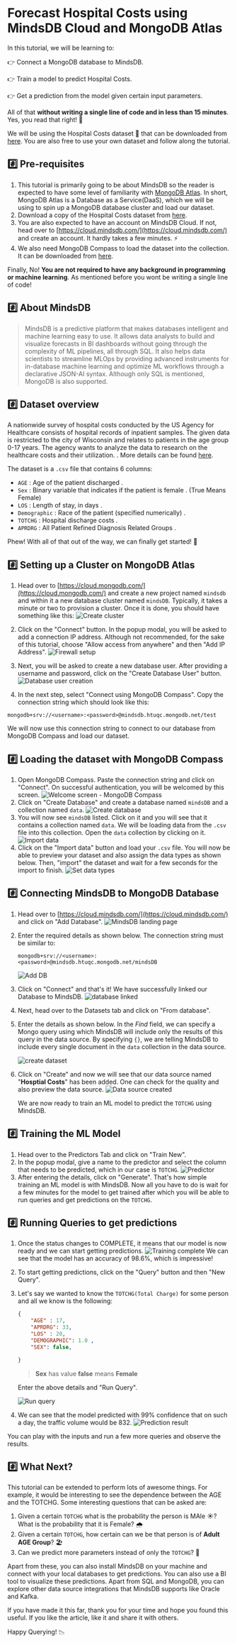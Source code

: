 # Forecast Hospital Costs using MindsDB Cloud and MongoDB Atlas

In this tutorial, we will be learning to:

:point_right: Connect a MongoDB database to MindsDB.

:point_right: Train a model to predict Hospital Costs.

:point_right: Get a prediction from the model given certain input parameters.

All of that **without writing a single line of code and in less than 15 minutes**. Yes, you read that right! :100:

We will be using the  Hospital Costs dataset 🏥 that can be downloaded from [here](https://github.com/mindsdb/benchmarks/blob/main/benchmarks/datasets/hospital_costs/data.csv). You are also free to use your own dataset and follow along the tutorial.

## :hash: Pre-requisites
1. This tutorial is primarily going to be about MindsDB so the reader is expected to have some level of familiarity with [MongoDB Atlas](https://www.mongodb.com/cloud/atlas). In short, MongoDB Atlas is a Database as a Service(DaaS), which we will be using to spin up a MongoDB database cluster and load our dataset.
2. Download a copy of the  Hospital Costs dataset from [here](https://github.com/mindsdb/benchmarks/blob/main/benchmarks/datasets/hospital_costs/data.csv).
3. You are also expected to have an account on MindsDB Cloud. If not, head over to [https://cloud.mindsdb.com/](https://cloud.mindsdb.com/) and create an account. It hardly takes a few minutes. :zap:
4. We also need MongoDB Compass to load the dataset into the collection. It can be downloaded from [here](https://www.mongodb.com/try/download/compass).

Finally, No! **You are not required to have any background in programming or machine learning**. As mentioned before you wont be writing a single line of code!

## :hash: About MindsDB
> MindsDB is a predictive platform that makes databases intelligent and machine learning easy to use. It allows data analysts to build and visualize forecasts in BI dashboards without going through the complexity of ML pipelines, all through SQL. It also helps data scientists to streamline MLOps by providing advanced instruments for in-database machine learning and optimize ML workflows through a declarative JSON-AI syntax.
Although only SQL is mentioned, MongoDB is also supported.

## :hash: Dataset overview
A nationwide survey of hospital costs conducted by the US Agency for Healthcare
consists of hospital records of inpatient samples. The given data is restricted to
the city of Wisconsin and relates to patients in the age group 0-17 years. The
agency wants to analyze the data to research on the healthcare costs and their
utilization. . More details can be found [here](https://www.kaggle.com/vik2012kvs/analyze-the-healthcare-cost-in-wisconsin-hospitals).

The dataset is a `.csv` file that contains 6 columns:

* `AGE` : Age of the patient discharged .
* `Sex` : Binary variable that indicates if the patient is female . (True Means Female)
* `LOS` : Length of stay, in days .
* `Demographic` : Race of the patient (specified numerically) .
* `TOTCHG` : Hospital discharge costs .
* `APRDRG` : All Patient Refined Diagnosis Related Groups .

Phew! With all of that out of the way, we can finally get started! :rocket: 

## :hash: Setting up a Cluster on MongoDB Atlas
1. Head over to [https://cloud.mongodb.com/](https://cloud.mongodb.com/) and create a new project named `mindsdb` and within it a new database cluster named `mindsDB`. Typically, it takes a minute or two to provision a cluster. Once it is done, you should have something like this:
    ![Create cluster](https://dev-to-uploads.s3.amazonaws.com/uploads/articles/n7otmph2uyb4cpu3u1ar.png)
    
2. Click on the "Connect" button. In the popup modal, you will be asked to add a connection IP address. Although not recommended, for the sake of this tutorial, choose "Allow access from anywhere" and then "Add IP Address".
    ![Firewall setup](https://dev-to-uploads.s3.amazonaws.com/uploads/articles/xbc1y1uhxsbghd4j12ae.png) 
    
3. Next, you will be asked to create a new database user. After providing a username and password, click on the "Create Database User" button.
    ![Database user creation](https://dev-to-uploads.s3.amazonaws.com/uploads/articles/o1siazilrkubaiqum5z5.png)
    
4. In the next step, select "Connect using MongoDB Compass". Copy the connection string which should look like this:
```
mongodb+srv://<username>:<password>@mindsdb.htuqc.mongodb.net/test
```
We will now use this connection string to connect to our database from MongoDB Compass and load our dataset.

## :hash: Loading the dataset with MongoDB Compass
1. Open MongoDB Compass. Paste the connection string and click on "Connect". On successful authentication, you will be welcomed by this screen.
    ![Welcome screen - MongoDB Compass](https://dev-to-uploads.s3.amazonaws.com/uploads/articles/13u778mwf1jdxufzwhv1.png)
2. Click on "Create Database" and create a database named `mindsDB` and a collection named `data`.
    ![Create database](https://dev-to-uploads.s3.amazonaws.com/uploads/articles/vmbdso723t7dlxmpc8uc.png)
3. You will now see `mindsDB` listed. Click on it and you will see that it contains a collection named `data`. We will be loading data from the `.csv` file into this collection. Open the `data` collection by clicking on it.
    ![Import data](https://dev-to-uploads.s3.amazonaws.com/uploads/articles/ozb0ni92whdeu98zvfnv.png) 
4. Click on the "Import data" button and load your `.csv` file. You will now be able to preview your dataset and also assign the data types as shown below. Then, "import" the dataset and wait for a few seconds for the import to finish.
    ![Set data types](https://images.unsplash.com/photo-1634706966017-69d97886febd?ixid=MnwxMjA3fDB8MHxwcm9maWxlLXBhZ2V8MXx8fGVufDB8fHx8&ixlib=rb-1.2.1&auto=format&fit=crop&w=3000&q=60)

## :hash: Connecting MindsDB to MongoDB Database
1. Head over to [https://cloud.mindsdb.com/](https://cloud.mindsdb.com/) and click on "Add Database".
    ![MindsDB landing page](https://dev-to-uploads.s3.amazonaws.com/uploads/articles/8j7mmi39jgzi38lp7i37.png)
2. Enter the required details as shown below. The connection string must be similar to:
    ```
    mongodb+srv://<username>:<password>@mindsdb.htuqc.mongodb.net/mindsDB
    ```
    ![Add DB](https://dev-to-uploads.s3.amazonaws.com/uploads/articles/xbsqgmp3bie7774str70.png)
3. Click on "Connect" and that's it! We have successfully linked our Database to MindsDB.
    ![database linked](https://dev-to-uploads.s3.amazonaws.com/uploads/articles/ru1d28cgse997fw8g6mr.png)
4. Next, head over to the Datasets tab and click on "From database".
5. Enter the details as shown below. In the *Find* field, we can specify a Mongo query using which MindsDB will include only the results of this query in the data source. By specifying `{}`, we are telling MindsDB to include every single document in the `data` collection in the data source.

    ![create dataset](https://images.unsplash.com/photo-1634675894412-87e53fb553ff?ixid=MnwxMjA3fDB8MHxwaG90by1wYWdlfHx8fGVufDB8fHx8&ixlib=rb-1.2.1&auto=format&fit=crop&w=700&q=80)
6. Click on "Create" and now we will see that our data source named "**Hosptial Costs**" has been added. One can check for the quality and also preview the data source.
    ![Data source created](https://images.unsplash.com/photo-1634675897672-7fb5df7d4eb8?ixlib=rb-1.2.1&ixid=MnwxMjA3fDB8MHxwcm9maWxlLXBhZ2V8NXx8fGVufDB8fHx8&auto=format&fit=crop&w=1000&q=60)
    
    We are now ready to train an ML model to predict the `TOTCHG` using MindsDB.

## :hash: Training the ML Model
1. Head over to the Predictors Tab and click on "Train New".
2. In the popup modal, give a name to the predictor and select the column that needs to be predicted, which in our case is `TOTCHG`.
    ![Predictor](https://images.unsplash.com/photo-1634704128381-6394ee413e05?ixid=MnwxMjA3fDB8MHxwcm9maWxlLXBhZ2V8MXx8fGVufDB8fHx8&ixlib=rb-1.2.1&auto=format&fit=crop&w=1000&q=90)
3. After entering the details, click on "Generate". That's how simple training an ML model is with MindsDB. Now all you have to do is wait for a few minutes for the model to get trained after which you will be able to run queries and get predictions on the `TOTCHG`.


## :hash: Running Queries to get predictions
1. Once the status changes to COMPLETE, it means that our model is now ready and we can start getting predictions.
    ![Training complete](https://images.unsplash.com/photo-1634675897672-7fb5df7d4eb8?ixlib=rb-1.2.1&ixid=MnwxMjA3fDB8MHxwaG90by1wYWdlfHx8fGVufDB8fHx8&auto=format&fit=crop&w=2085&q=80)
    We can see that the model has an accuracy of 98.6%, which is impressive!
2. To start getting predictions, click on the "Query" button and then "New Query".
3. Let's say we wanted to know the `TOTCHG(Total Charge)` for some person and all we know is the following:
    ```json
    {
        "AGE" : 17,
        "APRDRG": 33,
        "LOS" : 20,
        "DEMOGRAPHIC": 1.0 ,
        "SEX": false,

    }
    ```
    > **Sex** has value **false** means **Female**
    
    Enter the above details and "Run Query".
    
    ![Run query](https://images.unsplash.com/photo-1634704822405-e81f23b5bebf?ixid=MnwxMjA3fDB8MHxwcm9maWxlLXBhZ2V8MXx8fGVufDB8fHx8&ixlib=rb-1.2.1&auto=format&fit=crop&w=900&q=60)
4. We can see that the model predicted with 99% confidence that on such a day, the traffic volume would be 832.
    ![Prediction result](https://images.unsplash.com/photo-1634675897727-de9f0f98da98?ixlib=rb-1.2.1&ixid=MnwxMjA3fDB8MHxwaG90by1wYWdlfHx8fGVufDB8fHx8&auto=format&fit=crop&w=1225&q=80)
 
You can play with the inputs and run a few more queries and observe the results.

## :hash: What Next?
This tutorial can be extended to perform lots of awesome things. For example, it would be interesting to see the dependence between the AGE and the TOTCHG. Some interesting questions that can be asked are:
1. Given a certain `TOTCHG` what is the probability the person is MAle :sunny:? What is the probability that it is Female? 🌧️
2. Given a certain `TOTCHG`, how certain can we be that person is of **Adult AGE Group**? 🏖️
3. Can we predict more parameters instead of only the `TOTCHG`? :thinking:

Apart from these, you can also install MindsDB on your machine and connect with your local databases to get predictions. You can also use a BI tool to visualize these predictions. Apart from SQL and MongoDB, you can explore other data source integrations that MindsDB supports like Oracle and Kafka.

If you have made it this far, thank you for your time and hope you found this useful. If you like the article, like it and share it with others.

Happy Querying! :chart_with_downwards_trend:
